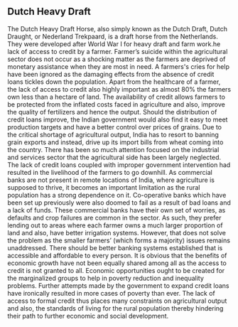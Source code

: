 ## Dutch Heavy Draft

The Dutch Heavy Draft Horse, also simply known as the Dutch Draft, Dutch Draught, or Nederland Trekpaard, is a draft horse from the Netherlands. They were developed after World War I for heavy draft and farm work.he lack of access to credit by a farmer. Farmer’s suicide within the agricultural sector does not occur as a shocking matter as the farmers are deprived of monetary assistance when they are most in need.
A farmers's cries for help have been ignored as the damaging effects from the absence of credit loans tickles down the population. Apart from the healthcare of a farmer, the lack of access to credit also highly important as almost 80% the farmers own less than a hectare of land. The availability of credit allows farmers to be protected from the inflated costs faced in agriculture and also, improve the quality of fertilizers and hence the output. Should the distribution of credit loans improve, the Indian government would also find it easy to meet production targets and have a better control over prices of grains. Due to the critical shortage of agricultural output, India has to resort to banning grain exports and instead, drive up its import bills from wheat coming into the country. There has been so much attention focused on the industrial and services sector that the agricultural side has been largely neglected. The lack of credit loans coupled with improper government intervention had resulted in the livelihood of the farmers to go downhill.
As commercial banks are not present in remote locations of India, where agriculture is supposed to thrive, it becomes an important limitation as the rural population has a strong dependence on it. Co-operative banks which have been set up previously were also doomed to fail as a result of bad loans and a lack of funds. These commercial banks have their own set of worries, as defaults and crop failures are common in the sector. As such, they prefer lending out to areas where each farmer owns a much larger proportion of land and also, have better irrigation systems.
However, that does not solve the problem as the smaller farmers’ (which forms a majority) issues remains unaddressed. There should be better banking systems established that is accessible and affordable to every person. It is obvious that the benefits of economic growth have not been equally shared among all as the access to credit is not granted to all. Economic opportunities ought to be created for the marginalized groups to help in poverty reduction and inequality problems. Further attempts made by the government to expand credit loans have ironically resulted in more cases of poverty than ever. The lack of access to formal credit thus places many constraints on agricultural output and also, the standards of living for the rural population thereby hindering their path to further economic and social development.